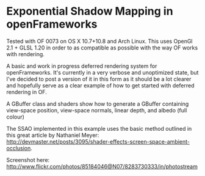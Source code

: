 # Exponential Shadow Mapping in openFrameworks

Tested with OF 0073 on OS X 10.7+10.8 and Arch Linux. This uses OpenGl 2.1 + GLSL 1.20 in order to
as compatible as possible with the way OF works with rendering.
 
A basic and work in progress deferred rendering system for openFrameworks. It's currently in a very verbose and unoptimized state, but I've decided to post a version of it in this form as it should be a lot clearer and hopefully serve as a clear example of how to get started with deferred rendering in OF.

A GBuffer class and shaders show how to generate a GBuffer containing view-space position, view-space normals, linear depth, and albedo (full colour)

The SSAO implemented in this example uses the basic method outlined in this great article by Nathaniel Meyer: http://devmaster.net/posts/3095/shader-effects-screen-space-ambient-occlusion.

Screenshot here:
http://www.flickr.com/photos/85184046@N07/8283730333/in/photostream
